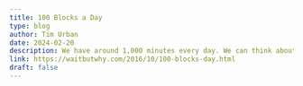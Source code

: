 ```yaml
---
title: 100 Blocks a Day
type: blog
author: Tim Urban
date: 2024-02-20
description: We have around 1,000 minutes every day. We can think about the 1,000 minutes as 100 10-minute blocks. What will you do with your 100 blocks?
link: https://waitbutwhy.com/2016/10/100-blocks-day.html
draft: false
---
```

